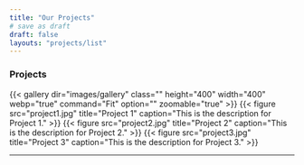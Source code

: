 ```yaml
---
title: "Our Projects"
# save as draft
draft: false
layouts: "projects/list"
---
```


### Projects

{{< gallery dir="images/gallery" class="" height="400" width="400" webp="true" command="Fit" option="" zoomable="true" >}}
{{< figure src="project1.jpg" title="Project 1" caption="This is the description for Project 1." >}}
{{< figure src="project2.jpg" title="Project 2" caption="This is the description for Project 2." >}}
{{< figure src="project3.jpg" title="Project 3" caption="This is the description for Project 3." >}}
<hr>

